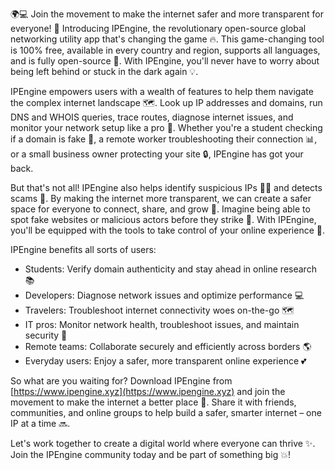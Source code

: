 🌍💻 Join the movement to make the internet safer and more transparent for everyone! 🚀 Introducing IPEngine, the revolutionary open-source global networking utility app that's changing the game 🔥. This game-changing tool is 100% free, available in every country and region, supports all languages, and is fully open-source 👏. With IPEngine, you'll never have to worry about being left behind or stuck in the dark again 💡.

IPEngine empowers users with a wealth of features to help them navigate the complex internet landscape 🗺️. Look up IP addresses and domains, run DNS and WHOIS queries, trace routes, diagnose internet issues, and monitor your network setup like a pro 🔧. Whether you're a student checking if a domain is fake 👀, a remote worker troubleshooting their connection 📊, or a small business owner protecting your site 🔒, IPEngine has got your back.

But that's not all! IPEngine also helps identify suspicious IPs 🕵️‍♀️ and detects scams 💸. By making the internet more transparent, we can create a safer space for everyone to connect, share, and grow 🌈. Imagine being able to spot fake websites or malicious actors before they strike 🔴. With IPEngine, you'll be equipped with the tools to take control of your online experience 👊.

IPEngine benefits all sorts of users:

* Students: Verify domain authenticity and stay ahead in online research 📚
* Developers: Diagnose network issues and optimize performance 💻
* Travelers: Troubleshoot internet connectivity woes on-the-go 🗺️
* IT pros: Monitor network health, troubleshoot issues, and maintain security 🔧
* Remote teams: Collaborate securely and efficiently across borders 🌎
* Everyday users: Enjoy a safer, more transparent online experience 💕

So what are you waiting for? Download IPEngine from [https://www.ipengine.xyz](https://www.ipengine.xyz) and join the movement to make the internet a better place 🚀. Share it with friends, communities, and online groups to help build a safer, smarter internet – one IP at a time 🔜.

Let's work together to create a digital world where everyone can thrive ✨. Join the IPEngine community today and be part of something big 💥!